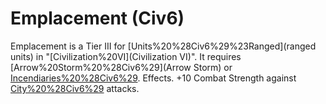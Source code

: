 # Emplacement (Civ6)

Emplacement is a Tier III for [Units%20%28Civ6%29%23Ranged](ranged units) in "[Civilization%20VI](Civilization VI)". It requires [Arrow%20Storm%20%28Civ6%29](Arrow Storm) or [Incendiaries%20%28Civ6%29](Incendiaries).
Effects.
+10 Combat Strength against [City%20%28Civ6%29](city) attacks.